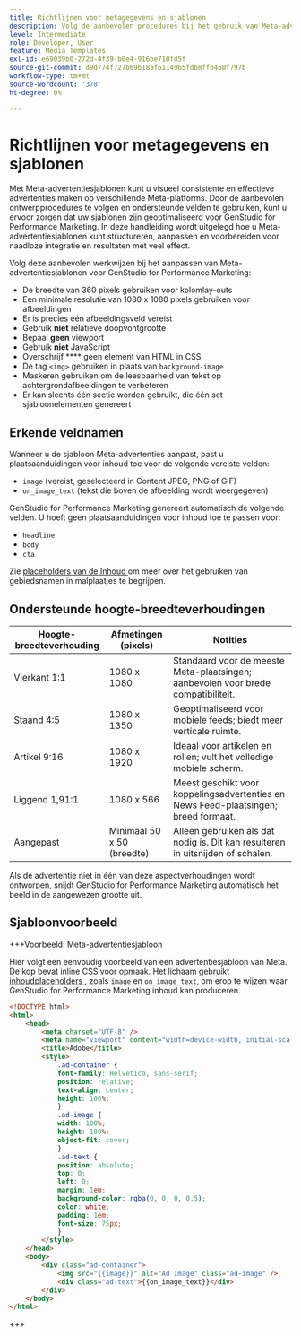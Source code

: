 ```yaml
---
title: Richtlijnen voor metagegevens en sjablonen
description: Volg de aanbevolen procedures bij het gebruik van Meta-advertentiesjablonen met Adobe GenStudio for Performance Marketing.
level: Intermediate
role: Developer, User
feature: Media Templates
exl-id: e69039b0-272d-4f39-b0e4-916be710fd5f
source-git-commit: d9d774f727b69b18af6114965fdb8ffb450f797b
workflow-type: tm+mt
source-wordcount: '378'
ht-degree: 0%

---
```


# Richtlijnen voor metagegevens en sjablonen

Met Meta-advertentiesjablonen kunt u visueel consistente en effectieve advertenties maken op verschillende Meta-platforms. Door de aanbevolen ontwerpprocedures te volgen en ondersteunde velden te gebruiken, kunt u ervoor zorgen dat uw sjablonen zijn geoptimaliseerd voor GenStudio for Performance Marketing. In deze handleiding wordt uitgelegd hoe u Meta-advertentiesjablonen kunt structureren, aanpassen en voorbereiden voor naadloze integratie en resultaten met veel effect.

Volg deze aanbevolen werkwijzen bij het aanpassen van Meta-advertentiesjablonen voor GenStudio for Performance Marketing:

- De breedte van 360 pixels gebruiken voor kolomlay-outs
- Een minimale resolutie van 1080 x 1080 pixels gebruiken voor afbeeldingen
- Er is precies één afbeeldingsveld vereist
- Gebruik **niet** relatieve doopvontgrootte
- Bepaal **geen** viewport
- Gebruik **niet** JavaScript
- Overschrijf **** geen element van HTML in CSS
- De tag `<img>` gebruiken in plaats van `background-image`
- Maskeren gebruiken om de leesbaarheid van tekst op achtergrondafbeeldingen te verbeteren
- Er kan slechts één sectie worden gebruikt, die één set sjabloonelementen genereert

## Erkende veldnamen

Wanneer u de sjabloon Meta-advertenties aanpast, past u plaatsaanduidingen voor inhoud toe voor de volgende vereiste velden:

- `image` (vereist, geselecteerd in Content JPEG, PNG of GIF)
- `on_image_text` (tekst die boven de afbeelding wordt weergegeven)

GenStudio for Performance Marketing genereert automatisch de volgende velden. U hoeft geen plaatsaanduidingen voor inhoud toe te passen voor:

- `headline`
- `body`
- `cta`

Zie [ placeholders van de Inhoud ](/help/user-guide/content/customize-template.md#content-placeholders) om meer over het gebruiken van gebiedsnamen in malplaatjes te begrijpen.

## Ondersteunde hoogte-breedteverhoudingen

| Hoogte-breedteverhouding | Afmetingen (pixels) | Notities |
|------------------|----------------------------|-----------------------------------------------------------------------|
| Vierkant 1:1 | 1080 x 1080 | Standaard voor de meeste Meta-plaatsingen; aanbevolen voor brede compatibiliteit. |
| Staand 4:5 | 1080 x 1350 | Geoptimaliseerd voor mobiele feeds; biedt meer verticale ruimte. |
| Artikel 9:16 | 1080 x 1920 | Ideaal voor artikelen en rollen; vult het volledige mobiele scherm. |
| Liggend 1,91:1 | 1080 x 566 | Meest geschikt voor koppelingsadvertenties en News Feed-plaatsingen; breed formaat. |
| Aangepast | Minimaal 50 x 50 (breedte) | Alleen gebruiken als dat nodig is. Dit kan resulteren in uitsnijden of schalen. |

Als de advertentie niet in één van deze aspectverhoudingen wordt ontworpen, snijdt GenStudio for Performance Marketing automatisch het beeld in de aangewezen grootte uit.

## Sjabloonvoorbeeld

+++Voorbeeld: Meta-advertentiesjabloon

<!-- Does this need to be a precise size? -->

Hier volgt een eenvoudig voorbeeld van een advertentiesjabloon van Meta. De kop bevat inline CSS voor opmaak. Het lichaam gebruikt [ inhoudplaceholders ](#content-placeholders), zoals `image` en `on_image_text`, om erop te wijzen waar GenStudio for Performance Marketing inhoud kan produceren.

```html {line-numbers="true" highlight="33"}
<!DOCTYPE html>
<html>
    <head>
        <meta charset="UTF-8" />
        <meta name="viewport" content="width=device-width, initial-scale=1.0" />
        <title>Adobe</title>
        <style>
            .ad-container {
            font-family: Helvetica, sans-serif;
            position: relative;
            text-align: center;
            height: 100%;
            }
            .ad-image {
            width: 100%;
            height: 100%;
            object-fit: cover;
            }
            .ad-text {
            position: absolute;
            top: 0;
            left: 0;
            margin: 1em;
            background-color: rgba(0, 0, 0, 0.5);
            color: white;
            padding: 1em;
            font-size: 75px;
            }
        </style>
    </head>
    <body>
        <div class="ad-container">
            <img src="{{image}}" alt="Ad Image" class="ad-image" />
            <div class="ad-text">{{on_image_text}}</div>
        </div>
    </body>
</html>
```

+++
